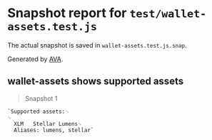 # Snapshot report for `test/wallet-assets.test.js`

The actual snapshot is saved in `wallet-assets.test.js.snap`.

Generated by [AVA](https://ava.li).

## wallet-assets shows supported assets

> Snapshot 1

    `Supported assets:␊
    ␊
      XLM 	Stellar Lumens␊
      Aliases: lumens, stellar`
